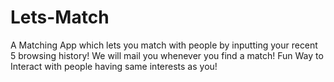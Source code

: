 # Lets-Match
A Matching App which lets you match with people by inputting your recent 5 browsing history! We will mail you whenever you find a match! Fun Way to Interact with people having same interests as you!
